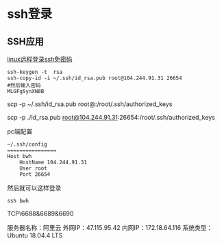 # ssh登录

## SSH应用
[linux远程登录ssh免密码](https://blog.csdn.net/zhuying_linux/article/details/7049078)

```
ssh-keygen -t  rsa
ssh-copy-id -i ~/.ssh/id_rsa.pub root@104.244.91.31 26654
#然后输入密码
MLGFgSynXN8B
```

scp -p ~/.ssh/id_rsa.pub root@<server ip>:/root/.ssh/authorized_keys

scp -p ./id_rsa.pub root@104.244.91.31:26654:/root/.ssh/authorized_keys

pc端配置

```
~/.ssh/config
================
Host bwh
    HostName 104.244.91.31
    User root
    Port 26654
```

然后就可以这样登录

```
ssh bwh
```

TCP\6688&6689&6690

服务器名称：阿里云
外网IP：47.115.95.42
内网IP：172.18.64.116
系统类型：Ubuntu 18.04.4 LTS